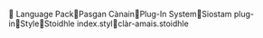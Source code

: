       Language Pack   Pasgan Cànain   Plug-In System   Siostam plug-in   Style   Stoidhle
   index.styl   clàr-amais.stoidhle